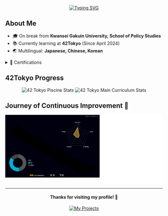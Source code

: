 <!-- <h1 align="center">Hi there! 👋 I'm Shorei Takada</h1> -->

<div align="center">
<a href="https://git.io/typing-svg"><img src="https://readme-typing-svg.demolab.com?font=Lexend&size=40&duration=2000&pause=1000&color=09AEA5&center=true&vCenter=true&multiline=true&random=false&width=430&height=142&lines=Hi+there!;I'm+Shorei+Takada." alt="Typing SVG" /></a>
</div>

## About Me

- 🎓 On break from **Kwansei Gakuin University, School of Policy Studies**
- 📚 Currently learning at **42Tokyo** (Since April 2024)
- 🌏 Multilingual: **Japanese, Chinese, Korean**

<details>
<summary>📜 Certifications</summary>

| Certification | Date |
|---------------|------|
| Information Technology Passport Examination (IP) | June 2023 |
| Information Security Management Examination (SG) | August 2023 |
| Fundamental Information Technology Engineer Examination (FE) | October 2023 |

</details>

## 42Tokyo Progress

<p align="center">
  <img src="https://badge42.coday.fr/api/v2/clykl1nmm4378701p4a2d4uqb9/stats?cursusId=9&coalitionId=62" alt="42 Tokyo Piscine Stats" />
  <img src="https://badge42.coday.fr/api/v2/clykl1nmm4378701p4a2d4uqb9/stats?cursusId=21&coalitionId=307" alt="42 Tokyo Main Curriculum Stats" />
</p>

## Journey of Continuous Improvement 🚀

<div style="display: flex; justify-content: space-between; align-items: flex-start;">
  <img src="profile-3d-contrib/profile-night-rainbow.svg" alt="3D Contribution Graph" width="60%" />
  <div style="width: 50%;">
    <img src="metrics.plugin.achievements.svg" alt="GitHub Achievements" style="display: block; margin: auto;" />
  </div>
</div>

<hr>

<div align="center">
  <h4>Thanks for visiting my profile! 👋</h4>
  <a href="https://github.com/gao0325ts?tab=repositories">
    <img src="https://img.shields.io/badge/Check%20out%20my%20projects-4CAF50?style=for-the-badge&logo=github&logoColor=white" alt="My Projects">
  </a>
</div>

<!--
## Languages and Tools  
<div align="center">  
<a href="https://www.w3schools.com/css/" target="_blank"><img style="margin: 10px" src="https://profilinator.rishav.dev/skills-assets/css3-original-wordmark.svg" alt="CSS3" height="50" /></a>  
<a href="https://en.wikipedia.org/wiki/HTML5" target="_blank"><img style="margin: 10px" src="https://profilinator.rishav.dev/skills-assets/html5-original-wordmark.svg" alt="HTML5" height="50" /></a>  
<a href="https://www.cprogramming.com/" target="_blank"><img style="margin: 10px" src="https://profilinator.rishav.dev/skills-assets/c-original.svg" alt="C" height="50" /></a>  
<a href="https://www.python.org/" target="_blank"><img style="margin: 10px" src="https://profilinator.rishav.dev/skills-assets/python-original.svg" alt="Python" height="50" /></a>  
<a href="https://www.linux.org/" target="_blank"><img style="margin: 10px" src="https://profilinator.rishav.dev/skills-assets/linux-original.svg" alt="Linux" height="50" /></a>  
<a href="https://github.com/" target="_blank"><img style="margin: 10px" src="https://profilinator.rishav.dev/skills-assets/git-scm-icon.svg" alt="Git" height="50" /></a>  
<a href="https://docs.microsoft.com/en-us/powershell/" target="_blank"><img style="margin: 10px" src="https://profilinator.rishav.dev/skills-assets/powershell.png" alt="PowerShell" height="50" /></a>  
<a href="https://www.gnu.org/software/bash/" target="_blank"><img style="margin: 10px" src="https://profilinator.rishav.dev/skills-assets/gnu_bash-icon.svg" alt="Bash" height="50" /></a>  
<a href="https://go.dev/" target="_blank"><img style="margin: 10px" src="https://profilinator.rishav.dev/skills-assets/go-original.svg" alt="Go" height="50" /></a>  
</div>  

<br/>  
-->
